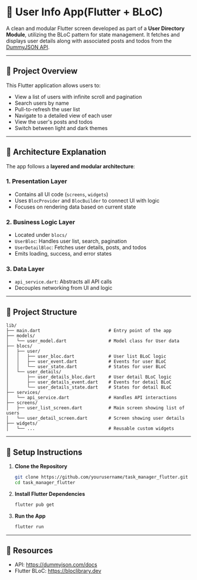 # 👤 User Info App(Flutter + BLoC)

A clean and modular Flutter screen developed as part of a **User Directory Module**, utilizing the BLoC pattern for state management. It fetches and displays user details along with associated posts and todos from the [DummyJSON API](https://dummyjson.com/).

---

## 📁 Project Overview

This Flutter application allows users to:

- View a list of users with infinite scroll and pagination
- Search users by name
- Pull-to-refresh the user list
- Navigate to a detailed view of each user
- View the user's posts and todos
- Switch between light and dark themes

---

## 🧱 Architecture Explanation

The app follows a **layered and modular architecture**:

### 1. Presentation Layer
- Contains all UI code (`screens`, `widgets`)
- Uses `BlocProvider` and `BlocBuilder` to connect UI with logic
- Focuses on rendering data based on current state

### 2. Business Logic Layer
- Located under `blocs/`
- `UserBloc`: Handles user list, search, pagination
- `UserDetailBloc`: Fetches user details, posts, and todos
- Emits loading, success, and error states

### 3. Data Layer
- `api_service.dart`: Abstracts all API calls
- Decouples networking from UI and logic

---

## 📂 Project Structure

```plaintext
lib/
├── main.dart                          # Entry point of the app
├── models/
│   └── user_model.dart                # Model class for User data
├── blocs/
│   ├── user/
│   │   ├── user_bloc.dart             # User list BLoC logic
│   │   ├── user_event.dart            # Events for user BLoC
│   │   └── user_state.dart            # States for user BLoC
│   └── user_details/
│       ├── user_details_bloc.dart     # User detail BLoC logic
│       ├── user_details_event.dart    # Events for detail BLoC
│       └── user_details_state.dart    # States for detail BLoC
├── services/
│   └── api_service.dart               # Handles API interactions
├── screens/
│   ├── user_list_screen.dart          # Main screen showing list of users
│   └── user_detail_screen.dart        # Screen showing user details
├── widgets/
│   └── ...                            # Reusable custom widgets
```
---

## 🚀 Setup Instructions

1. **Clone the Repository**
   ```bash
   git clone https://github.com/yourusername/task_manager_flutter.git
   cd task_manager_flutter

2. **Install Flutter Dependencies**
   ```bash
   flutter pub get

3. **Run the App**
   ```bash 
   flutter run

---
## 📂 Resources

- API: https://dummyjson.com/docs
- Flutter BLoC: https://bloclibrary.dev
